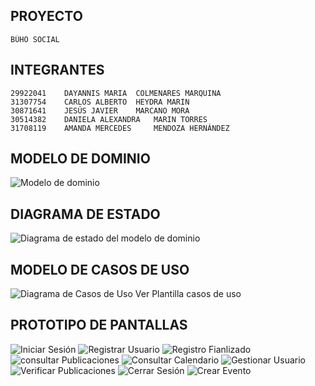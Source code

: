 ## PROYECTO
    BÚHO SOCIAL

## INTEGRANTES
    29922041	DAYANNIS MARIA	COLMENARES MARQUINA
    31307754	CARLOS ALBERTO	HEYDRA MARIN
    30871641	JESÚS JAVIER	MARCANO MORA
    30514382	DANIELA ALEXANDRA	MARIN TORRES
    31708119	AMANDA MERCEDES 	MENDOZA HERNÁNDEZ 

## MODELO DE DOMINIO
![Modelo de dominio](./docs/scenariosView/domainModel/domainModel.svg)

## DIAGRAMA DE ESTADO
![Diagrama de estado del modelo de dominio](./docs/scenariosView/domainModel/stateDiagramIMG.svg)

## MODELO DE CASOS DE USO
![Diagrama de Casos de Uso](./docs/scenariosView/useCaseDiagramIMG.svg)
Ver Plantilla casos de uso

## PROTOTIPO DE PANTALLAS
![Iniciar Sesión](./docs/scenariosView/iniciarSesion.png)
![Registrar Usuario](./docs/scenariosView/registrarUsuario.png)
![Registro Fianlizado](./docs/scenariosView/registroFinalizado.png)
![consultar Publicaciones](./docs/scenariosView/consultarPublicaciones.png)
![Consultar Calendario](./docs/scenariosView/consultarCalendario.png)
![Gestionar Usuario](./docs/scenariosView/gestionarUsuario.png)
![Verificar Publicaciones](./docs/scenariosView/verificarPublicaciones.png)
![Cerrar Sesión](./docs/scenariosView/cerrarSesion.png)
![Crear Evento](./docs/scenariosView/crearEvento.png)